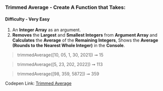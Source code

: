 ### Trimmed Average - Create A Function that Takes:

#### Difficulty - Very Easy  

1. An **Integer Array** as an argument.
1. **Removes** the **Largest** and **Smallest Integers** from **Argument Array** and **Calculates** the **Average** of the **Remaining Integers**, Shows the **Average (Rounds to the Nearest Whole Integer)** in the **Console**.

> trimmedAverage([10, 05, 1, 30, 2021]) ➞ 15  

> trimmedAverage([5, 23, 202, 2022]) ➞ 113 

> trimmedAverage([98, 359, 5872]) ➞ 359

Codepen Link: [Trimmed Average](https://codepen.io/javascriptstudent/pen/NWbWOXd)